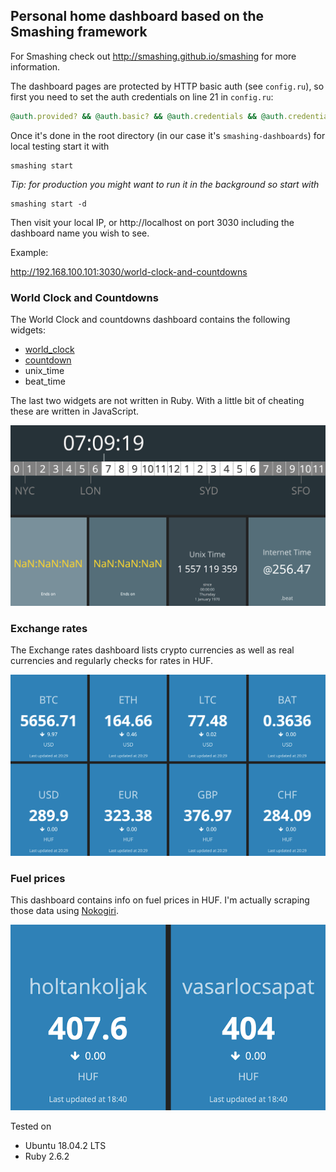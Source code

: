 ## Personal home dashboard based on the Smashing framework

For Smashing check out http://smashing.github.io/smashing for more information.

The dashboard pages are protected by HTTP basic auth (see `config.ru`), so first you need to set the auth credentials on line 21 in `config.ru`:

```ruby
@auth.provided? && @auth.basic? && @auth.credentials && @auth.credentials == ['', ''] # <=== change these!!
```

Once it's done in the root directory (in our case it's `smashing-dashboards`) for local testing start it with

```shell
smashing start
```

*Tip: for production you might want to run it in the background so start with*

```shell
smashing start -d
```

Then visit your local IP, or http://localhost on port 3030 including the dashboard name you wish to see.

Example:

http://192.168.100.101:3030/world-clock-and-countdowns

### World Clock and Countdowns

The World Clock and countdowns dashboard contains the following widgets:

* [world_clock](https://gist.github.com/weilu/7688343)
* [countdown](https://gist.github.com/ruleb/5353056)
* unix_time
* beat_time

The last two widgets are not written in Ruby. With a little bit of cheating these are written in JavaScript.

![world clock and countdowns dashboard sample](world-clock-and-countdowns-dashboard-sample.png)

### Exchange rates

The Exchange rates dashboard lists crypto currencies as well as real currencies and regularly checks for rates in HUF.

![exchange rates dashboard sample](exchange-rates-dashboard-sample.png)

### Fuel prices

This dashboard contains info on fuel prices in HUF. I'm actually scraping those data using [Nokogiri](https://nokogiri.org).

![fuel prices dashboard sample](fuel-prices-dashboard-sample.png)

Tested on

* Ubuntu 18.04.2 LTS
* Ruby 2.6.2

